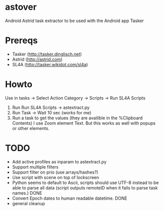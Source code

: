 astover
=======

Android Astrid task extractor to be used with the Android app Tasker

Prereqs
=======

- Tasker (http://tasker.dinglisch.net)
- Astrid (http://astrid.com)
- SL4A (http://tasker.wikidot.com/sl4a)


Howto
=====

Use in tasks -> Select Action Category -> Scripts -> Run SL4A Scripts

1. Run Run SL4A Scripts -> astextract.py
2. Run Task -> Wait 10 sec (works for me)
3. Run a task to get the values (they are availible in the %Clipboard Contents)
	I use Zoom element Text.
	But this works as well with popups or other elements.


TODO
====

- Add active profiles as inparam to astextract.py
- Support multiple filters
- Support filter on prio (use arrays/hashes?)
- Use script with scene on top of lockscreen
- Python seems to default to Ascii, scripts should use UTF-8 instead to be able to parse all data 
  (script outputs remoteID when it fails to parse task names.) DONE
- Convert Epoch dates to human readable datetime. DONE
- general cleanup
